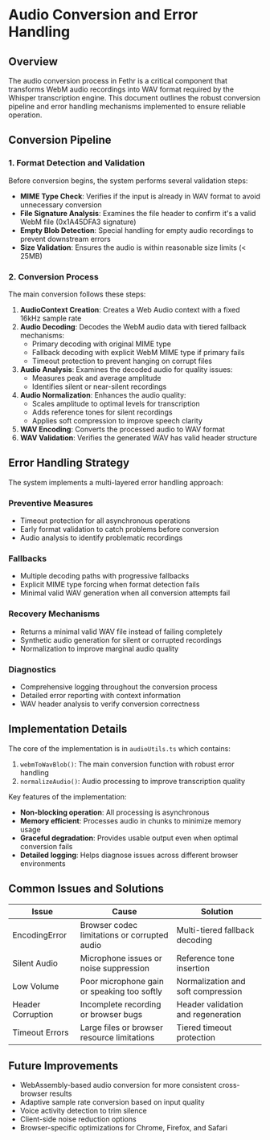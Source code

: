 # Audio Conversion and Error Handling

## Overview

The audio conversion process in Fethr is a critical component that transforms WebM audio recordings into WAV format required by the Whisper transcription engine. This document outlines the robust conversion pipeline and error handling mechanisms implemented to ensure reliable operation.

## Conversion Pipeline

### 1. Format Detection and Validation

Before conversion begins, the system performs several validation steps:

- **MIME Type Check**: Verifies if the input is already in WAV format to avoid unnecessary conversion
- **File Signature Analysis**: Examines the file header to confirm it's a valid WebM file (0x1A45DFA3 signature)
- **Empty Blob Detection**: Special handling for empty audio recordings to prevent downstream errors
- **Size Validation**: Ensures the audio is within reasonable size limits (< 25MB)

### 2. Conversion Process

The main conversion follows these steps:

1. **AudioContext Creation**: Creates a Web Audio context with a fixed 16kHz sample rate
2. **Audio Decoding**: Decodes the WebM audio data with tiered fallback mechanisms:
   - Primary decoding with original MIME type
   - Fallback decoding with explicit WebM MIME type if primary fails
   - Timeout protection to prevent hanging on corrupt files
3. **Audio Analysis**: Examines the decoded audio for quality issues:
   - Measures peak and average amplitude
   - Identifies silent or near-silent recordings
4. **Audio Normalization**: Enhances the audio quality:
   - Scales amplitude to optimal levels for transcription
   - Adds reference tones for silent recordings
   - Applies soft compression to improve speech clarity
5. **WAV Encoding**: Converts the processed audio to WAV format
6. **WAV Validation**: Verifies the generated WAV has valid header structure

## Error Handling Strategy

The system implements a multi-layered error handling approach:

### Preventive Measures
- Timeout protection for all asynchronous operations
- Early format validation to catch problems before conversion
- Audio analysis to identify problematic recordings

### Fallbacks
- Multiple decoding paths with progressive fallbacks
- Explicit MIME type forcing when format detection fails
- Minimal valid WAV generation when all conversion attempts fail

### Recovery Mechanisms
- Returns a minimal valid WAV file instead of failing completely
- Synthetic audio generation for silent or corrupted recordings
- Normalization to improve marginal audio quality

### Diagnostics
- Comprehensive logging throughout the conversion process
- Detailed error reporting with context information
- WAV header analysis to verify conversion correctness

## Implementation Details

The core of the implementation is in `audioUtils.ts` which contains:

1. `webmToWavBlob()`: The main conversion function with robust error handling
2. `normalizeAudio()`: Audio processing to improve transcription quality

Key features of the implementation:

- **Non-blocking operation**: All processing is asynchronous
- **Memory efficient**: Processes audio in chunks to minimize memory usage
- **Graceful degradation**: Provides usable output even when optimal conversion fails
- **Detailed logging**: Helps diagnose issues across different browser environments

## Common Issues and Solutions

| Issue | Cause | Solution |
|-------|-------|----------|
| EncodingError | Browser codec limitations or corrupted audio | Multi-tiered fallback decoding |
| Silent Audio | Microphone issues or noise suppression | Reference tone insertion |
| Low Volume | Poor microphone gain or speaking too softly | Normalization and soft compression |
| Header Corruption | Incomplete recording or browser bugs | Header validation and regeneration |
| Timeout Errors | Large files or browser resource limitations | Tiered timeout protection |

## Future Improvements

- WebAssembly-based audio conversion for more consistent cross-browser results
- Adaptive sample rate conversion based on input quality
- Voice activity detection to trim silence
- Client-side noise reduction options
- Browser-specific optimizations for Chrome, Firefox, and Safari 